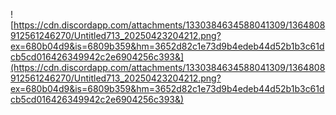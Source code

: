 ![https://cdn.discordapp.com/attachments/1330384634588041309/1364808912561246270/Untitled713_20250423204212.png?ex=680b04d9&is=6809b359&hm=3652d82c1e73d9b4edeb44d52b1b3c61dcb5cd016426349942c2e6904256c393&](https://cdn.discordapp.com/attachments/1330384634588041309/1364808912561246270/Untitled713_20250423204212.png?ex=680b04d9&is=6809b359&hm=3652d82c1e73d9b4edeb44d52b1b3c61dcb5cd016426349942c2e6904256c393&)
